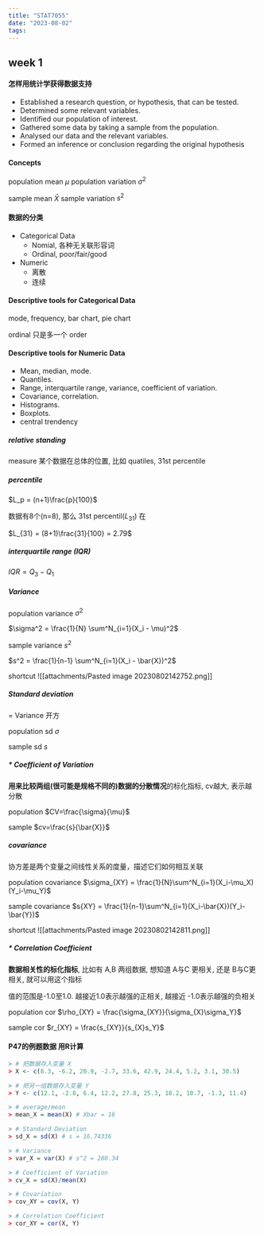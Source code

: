 ```yaml
---
title: "STAT7055"
date: "2023-08-02"
tags:
---
```

## week 1

#### 怎样用统计学获得数据支持
- Established a research question, or hypothesis, that can be tested.
- Determined some relevant variables.
- Identified our population of interest.
- Gathered some data by taking a sample from the population.
- Analysed our data and the relevant variables.
- Formed an inference or conclusion regarding the original hypothesis

#### Concepts
population mean $\mu$
population variation $\sigma^2$

sample mean $\bar{X}$
sample variation $s^2$

#### 数据的分类
- Categorical Data
    - Nomial, 各种无关联形容词
    - Ordinal, poor/fair/good
- Numeric
    - 离散
    - 连续

#### Descriptive tools for Categorical Data
mode, frequency, bar chart, pie chart

ordinal 只是多一个 order

#### Descriptive tools for Numeric Data
- Mean, median, mode.
- Quantiles.
- Range, interquartile range, variance, coefficient of variation.
- Covariance, correlation.
- Histograms.
- Boxplots.
- central trendency

##### relative standing
measure 某个数据在总体的位置, 比如 quatiles, 31st percentile

##### percentile
$L_p = (n+1)\frac{p}{100}$

数据有8个(n=8), 那么 31st percentil($L_{31}$) 在

$L_{31} = (8+1)\frac{31}{100} = 2.79$

##### interquartile range (IQR)
$IQR = Q_3 - Q_1$

##### Variance

population variance $\sigma^2$

$\sigma^2 = \frac{1}{N} \sum^N_{i=1}(X_i - \mu)^2$

sample variance $s^2$

$s^2 = \frac{1}{n-1} \sum^N_{i=1}(X_i - \bar{X})^2$

shortcut
![[attachments/Pasted image 20230802142752.png]]

##### Standard deviation
= Variance 开方

population sd $\sigma$

sample sd $s$

##### \* Coefficient of Variation
**用来比较两组(很可能是规格不同的)数据的分散情况**的标化指标, cv越大, 表示越分散

population $CV=\frac{\sigma}{\mu}$

sample $cv=\frac{s}{\bar{X}}$

##### covariance
协方差是两个变量之间线性关系的度量，描述它们如何相互关联

population covariance $\sigma_{XY} = \frac{1}{N}\sum^N_{i=1}(X_i-\mu_X)(Y_i-\mu_Y)$

sample covariance $s{XY} = \frac{1}{n-1}\sum^N_{i=1}(X_i-\bar{X})(Y_i-\bar{Y})$

shortcut
![[attachments/Pasted image 20230802142811.png]]

##### \* Correlation Coefficient
**数据相关性的标化指标**, 比如有 A,B 两组数据, 想知道 A与C 更相关, 还是 B与C更相关, 就可以用这个指标

值的范围是-1.0至1.0. 越接近1.0表示越强的正相关, 越接近 -1.0表示越强的负相关

population cor $\rho_{XY} = \frac{\sigma_{XY}}{\sigma_{X}\sigma_Y}$

sample cor $r_{XY} = \frac{s_{XY}}{s_{X}s_Y}$

#### P47的例题数据 用R计算
```R
> # 把数据存入变量 X
> X <- c(8.3, -6.2, 20.9, -2.7, 33.6, 42.9, 24.4, 5.2, 3.1, 30.5)

> # 把另一组数据存入变量 Y
> Y <- c(12.1, -2.8, 6.4, 12.2, 27.8, 25.3, 18.2, 10.7, -1.3, 11.4)

> # average/mean
> mean_X = mean(X) # Xbar = 16

> # Standard Deviation
> sd_X = sd(X) # s = 16.74336

> # Variance
> var_X = var(X) # s^2 = 280.34

> # Coefficient of Variation
> cv_X = sd(X)/mean(X)

> # Covariation
> cov_XY = cov(X, Y)

> # Correlation Coefficient
> cor_XY = cor(X, Y)
